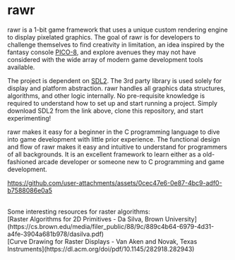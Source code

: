 

# rawr

rawr is a 1-bit game framework that uses a unique custom rendering engine to display pixelated graphics. The goal of rawr is for developers to challenge themselves to find creativity in limitation, an idea inspired by the fantasy console [PICO-8](https://www.lexaloffle.com/pico-8.php), and explore avenues they may not have considered with the wide array of modern game development tools available.

The project is dependent on [SDL2](https://github.com/libsdl-org/SDL/releases/tag/release-2.30.6). The 3rd party library is used solely for display and platform abstraction. rawr handles all graphics data structures, algorithms, and other logic internally. No pre-requisite knowledge is required to understand how to set up and start running a project. Simply download SDL2 from the link above, clone this repository, and start experimenting!

rawr makes it easy for a beginner in the C programming language to dive into game development with little prior experience. The functional design and flow of rawr makes it easy and intuitive to understand for programmers of all backgrounds. It is an excellent framework to learn either as a old-fashioned arcade developer or someone new to C programming and game development.



https://github.com/user-attachments/assets/0cec47e6-0e87-4bc9-adf0-b7588086e0a5


<br>
Some interesting resources for raster algorithms:
<br>
[Raster Algorithms for 2D Primitives - Da Silva, Brown University](https://cs.brown.edu/media/filer_public/88/9c/889c4b64-6979-4d31-a4fe-3904a681b978/dasilva.pdf)
<br>
[Curve Drawing for Raster Displays - Van Aken and Novak, Texas Instruments](https://dl.acm.org/doi/pdf/10.1145/282918.282943)

